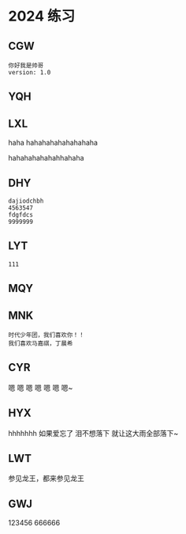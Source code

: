 # 2024 练习

## CGW
    你好我是帅哥
    version: 1.0
## YQH

## LXL

haha hahahahahahahahaha

hahahahahahahhahaha

## DHY
    dajiodchbh
    4563547
    fdgfdcs
    9999999

## LYT

    111

## MQY

## MNK
    时代少年团，我们喜欢你！！
    我们喜欢马嘉祺，丁晨希
## CYR
嗯 嗯 嗯 嗯 嗯 嗯 嗯~
## HYX
   hhhhhhh
   如果爱忘了  泪不想落下
   就让这大雨全部落下~

## LWT

参见龙王，都来参见龙王

## GWJ

123456
666666
